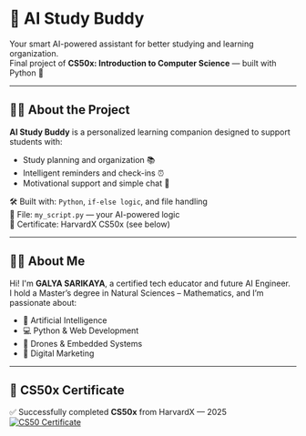 # 🤖 AI Study Buddy

Your smart AI-powered assistant for better studying and learning organization.  
Final project of **CS50x: Introduction to Computer Science** — built with Python 🐍

---

## 👩‍💻 About the Project

**AI Study Buddy** is a personalized learning companion designed to support students with:
- Study planning and organization 📚
- Intelligent reminders and check-ins ⏰
- Motivational support and simple chat 💬

🛠️ Built with: `Python`, `if-else logic`, and file handling  
📁 File: `my_script.py` — your AI-powered logic  
📄 Certificate: HarvardX CS50x (see below)

---

## 👩‍🏫 About Me

Hi! I'm **GALYA SARIKAYA**, a certified tech educator and future AI Engineer.  
I hold a Master’s degree in Natural Sciences – Mathematics, and I’m passionate about:

- 🤖 Artificial Intelligence  
- 💻 Python & Web Development  
- 🚀 Drones & Embedded Systems  
- 📱 Digital Marketing

---

## 📜 CS50x Certificate

✅ Successfully completed **CS50x** from HarvardX — 2025  
[![CS50 Certificate](./aa98cdb9-a3a2-42bb-9562-459473cebfec.png)](https://cs50.harvard.edu/x/)













































































































































